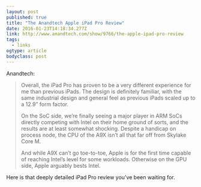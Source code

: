 ```yaml
---
layout: post 
published: true
title: "The Anandtech Apple iPad Pro Review" 
date: 2016-01-23T14:18:34.277Z 
link: http://www.anandtech.com/show/9766/the-apple-ipad-pro-review 
tags:
  - links
ogtype: article 
bodyclass: post 
---
```


Anandtech:

> Overall, the iPad Pro has proven to be a very different experience for me than previous iPads. The design is definitely familiar, with the same industrial design and general feel as previous iPads scaled up to a 12.9” form factor.
> 
> On the SoC side, we’re finally seeing a major player in ARM SoCs directly competing with Intel on their home ground of sorts, and the results are at least somewhat shocking. Despite a handicap on process node, the CPU of the A9X isn’t all that far off from Skylake Core M. 
> 
> And while A9X can’t go toe-to-toe, Apple is for the first time capable of reaching Intel’s level for some workloads. Otherwise on the GPU side, Apple arguably bests Intel.

Here is that deeply detailed iPad Pro review you’ve been waiting for.